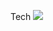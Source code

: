 Tech
<img src="https://img.shields.io/badge/React-61DAFB?style=flat-square&logo=React&logoColor=white"/></a>
